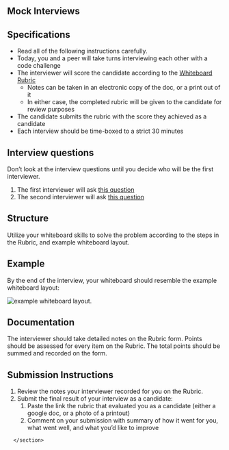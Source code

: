 <section style="height: auto;">
        <h1 id="mock-interviews">Mock Interviews</h1>

<h2 id="specifications">Specifications</h2>

<ul>
  <li>Read all of the following instructions carefully.</li>
  <li>Today, you and a peer will take turns interviewing each other with a code challenge</li>
  <li>The interviewer will score the candidate according to the <a href="https://docs.google.com/spreadsheets/d/1scthkmARfzAFZrSYAp6LA2coOaoWUWbSzMbtIU4jcHw" target="_blank">Whiteboard Rubric</a>
    <ul>
      <li>Notes can be taken in an electronic copy of the doc, or a print out of it</li>
      <li>In either case, the completed rubric will be given to the candidate for review purposes</li>
    </ul>
  </li>
  <li>The candidate submits the rubric with the score they achieved as a candidate</li>
  <li>Each interview should be time-boxed to a strict 30 minutes</li>
</ul>

<h2 id="interview-questions">Interview questions</h2>

<p>Don’t look at the interview questions until you decide who will be the first interviewer.</p>

<ol>
  <li>The first interviewer will ask <a href="/common_curriculum/data_structures_and_algorithms/Code_401/class-14/interview-01.html" target="_blank">this question</a></li>
  <li>The second interviewer will ask <a href="/common_curriculum/data_structures_and_algorithms/Code_401/class-14/interview-02.html" target="_blank">this question</a></li>
</ol>

<h2 id="structure">Structure</h2>

<p>Utilize your whiteboard skills to solve the problem according to the steps in the Rubric, and example whiteboard layout.</p>

<h2 id="example">Example</h2>

<p>By the end of the interview, your whiteboard should resemble the example whiteboard layout:</p>

<p><img src="/common_curriculum/data_structures_and_algorithms/assets/whiteboard-example.png" alt="example whiteboard layout">.</p>

<h2 id="documentation">Documentation</h2>

<p>The interviewer should take detailed notes on the Rubric form. Points should be assessed for every item on the Rubric. The total points should be summed and recorded on the form.</p>

<h2 id="submission-instructions">Submission Instructions</h2>

<ol>
  <li>Review the notes your interviewer recorded for you on the Rubric.</li>
  <li>Submit the final result of your interview as a candidate:
    <ol>
      <li>Paste the link the rubric that evaluated you as a candidate (either a google doc, or a photo of a printout)</li>
      <li>Comment on your submission with summary of how it went for you, what went well, and what you’d like to improve</li>
    </ol>
  </li>
</ol>


      </section>